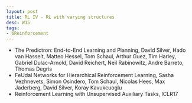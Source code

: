 ```yaml
---
layout: post
title: RL IV - RL with varying structures
desc: W15
tags:
- 6Reinforcement
---
```


* The Predictron: End-to-End Learning and Planning, David Silver, Hado
van Hasselt, Matteo Hessel, Tom Schaul, Arthur Guez, Tim Harley, Gabriel
Dulac-Arnold, David Reichert, Neil Rabinowitz, Andre Barreto, Thomas Degris
* FeUdal Networks for Hierarchical Reinforcement Learning, Sasha
Vezhnevets, Simon Osindero, Tom Schaul, Nicolas Hees, Max Jaderberg,
David Silver, Koray Kavukcuoglu
* Reinforcement Learning with Unsupervised Auxiliary Tasks, ICLR17
